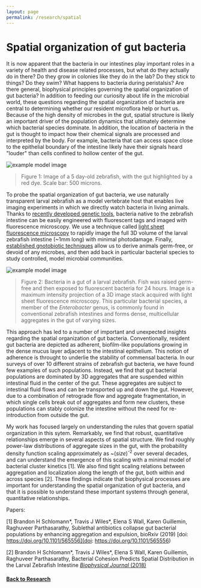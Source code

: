 ```yaml
---
layout: page
permalink: /research/spatial
---
```

# Spatial organization of gut bacteria


It is now apparent that the bacteria in our intestines play important roles in a variety of health and disease related processes, but what do they actually do in there? Do they grow in colonies like they do in the lab? Do they stick to things? Do they swim? What happens to bacteria during peristalsis? Are there general, biophysical principles governing the spatial organization of gut bacteria? In addition to feeding our curiosity about life in the microbial world, these questions regarding the spatial organization of bacteria are central to determining whether our resident microflora help or hurt us. Because of the high density of microbes in the gut, spatial structure is likely an important driver of the population dynamics that ultimately determine which bacterial species dominate. In addition, the location of bacteria in the gut is thought to impact how their chemical signals are processed and interpreted by the body. For example, bacteria that can access space close to the epithelial boundary of the intestine likely  have their signals heard "louder" than cells confined to hollow center of the gut. 

![example model image]({{site.baseurl}}/assets/zebrafish_image.png)

> Figure 1: Image of a 5 day-old zebrafish, with the gut highlighted by a red dye. Scale bar: 500 microns.
> 


To probe the spatial organization of gut bacteria, we use naturally transparent larval zebrafish as a model vertebrate host that enables live imaging experiments in which we directly watch bacteria in living animals. Thanks to [recently developed genetic tools](https://mbio.asm.org/content/9/5/e01877-18), bacteria native to the zebrafish intestine can be easily engineered with fluorescent tags and imaged with fluorescence microscopy. We use a technique called [light sheet fluorescence microscopy](https://www.sciencedirect.com/science/article/pii/S1369527417301376?via%3Dihub) to rapidly image the full 3D volume of the larval zebrafish intestine (~1mm long) with minimal photodamage. Finally, [established gnotobiotic techniques](https://www.sciencedirect.com/science/article/pii/S0091679X16301571?via%3Dihub) allow us to derive animals germ-free, or devoid of any microbes, and then add back in particular bacterial species to study controlled, model microbial communities.

![example model image]({{site.baseurl}}/assets/ent_mip.jpg)
> Figure 2: Bacteria in a gut of a larval zebrafish. Fish was raised germ-free and then exposed to fluorescent bacteria for 24 hours. Image is a maximum intensity projection of a 3D image stack acquired with light sheet fluorescence microscopy. This particular bacterial species, a member of the *Enterobacter* genus, is commonly found in conventional zebrafish intestines and forms dense, multicellular aggregates in the gut of varying sizes.
> 

This approach has led to a number of important and unexpected insights regarding the spatial organization of gut bacteria. Conventionally, resident gut bacteria are depicted as adherent, biofilm-like populations growing in the dense mucus layer adjacent to the intestinal epithelium. This notion of adherence is throught to underlie the stability of commensal bacteria. In our surveys of over 10 different strains of zebrafish gut bacteria, we have found few examples of such populations. Instead, we find that gut bacterial populations are dominated by 3D aggregates that are suspended within intestinal fluid in the center of the gut. These aggregates are subject to intestinal fluid flows and can be transported up and down the gut. However, due to a combination of retrograde flow and aggregate fragmentation, in which single cells break out of aggregates and form new clusters, these populations can stably colonize the intestine without the need for re-introduction from outside the gut. 

My work has focused largely on understanding the rules that govern spatial organization in this sytem. Remarkably, we find that robust, quantitative relationships emerge in several aspects of spatial structure. We find roughly power-law distributions of aggregate sizes in the gut, with the probability density function scaling approximately as ~(*size*)<sup>-2</sup> over several decades, and can understand the emergence of this scaling with a minimal model of bacterial cluster kinetics [1]. We also find  tight scaling relations between aggregation and localization along the length of the gut, both within and across species [2]. These findings indicate that biophysical processes are important for understanding the spatial organization of gut bacteria, and that it is possible to understand these important systems through general, quantitative relationships.

Papers:

[1] Brandon H Schlomann\*, Travis J Wiles\*, Elena S Wall, Karen Guillemin, Raghuveer Parthasarathy, Sublethal antibiotics collapse gut bacterial populations by enhancing aggregation and expulsion, bioRxiv (2019) [doi: https://doi.org/10.1101/565556](doi: https://doi.org/10.1101/565556)

[2] Brandon H Schlomann\*, Travis J Wiles\*, Elena S Wall, Karen Guillemin, Raghuveer Parthasarathy, Bacterial Cohesion Predicts Spatial Distribution in the Larval Zebrafish Intestine [*Biophysical Journal* (2018)](https://www.sciencedirect.com/science/article/pii/S0006349518311652)


#### [Back to Research]({{site.baseurl}}/research)





